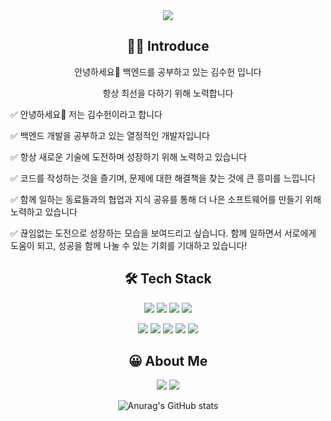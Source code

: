 <div align="center">

<img src="https://capsule-render.vercel.app/api?type=waving&color=auto&height=300&section=header&text=Welcome&fontSize=90&animation=fadeIn&fontAlignY=38&desc=rlatngjs8's%20GitHub%20Profile&descAlignY=51&descAlign=62" />

<br/>

## 💁‍♂️ Introduce
안녕하세요👋
백엔드를 공부하고 있는 김수헌 입니다  

항상 최선을 다하기 위해 노력합니다
<div align="left">
✅ 안녕하세요👋 저는 김수헌이라고 합니다  
  
✅ 백엔드 개발을 공부하고 있는 열정적인 개발자입니다  

✅ 항상 새로운 기술에 도전하며 성장하기 위해 노력하고 있습니다  

✅ 코드를 작성하는 것을 즐기며, 문제에 대한 해결책을 찾는 것에 큰 흥미를 느낍니다  

✅ 함께 일하는 동료들과의 협업과 지식 공유를 통해 더 나은 소프트웨어를 만들기 위해 노력하고 있습니다  

✅ 끊임없는 도전으로 성장하는 모습을 보여드리고 싶습니다. 함께 일하면서 서로에게 도움이 되고, 성공을 함께 나눌 수 있는 기회를 기대하고 있습니다!  
</div>
  
## 🛠️ Tech Stack

<a><img src="https://img.shields.io/badge/Java-13448F?style=flat-square&logo=openjdk&logoColor=white"/></a>
<a><img src="https://img.shields.io/badge/SpringBoot-6DB33F?style=flat-square&logo=SpringBoot&logoColor=white"/></a>
<a><img src="https://img.shields.io/badge/Python-3776AB?style=flat-square&logo=python&logoColor=white"/></a>
<a><img src="https://img.shields.io/badge/MySQL-4479A1?style=flat-square&logo=mysql&logoColor=white"/></a>  

<a><img src="https://img.shields.io/badge/HTML5-E34F26?style=flat-square&logo=html5&logoColor=white"/></a>
<a><img src="https://img.shields.io/badge/CSS3-1572B6?style=flat-square&logo=css3&logoColor=white"/></a> 
<a><img src="https://img.shields.io/badge/JavaScript-F7DF1E?style=flat-square&logo=JavaScript&logoColor=black"/></a>
<a><img src="https://img.shields.io/badge/jQuery-0769AD?style=flat-square&logo=jquery&logoColor=white"/></a>
<a><img src="https://img.shields.io/badge/React-20232A?style=flat-square&logo=react&logoColor=61DAFB"/></a> 
 



## 😀 About Me

<a href="mailto:tngjs97@gmail.com"><img src="https://img.shields.io/badge/gmail-EA4335?style=flat-square&logo=gmail&logoColor=white"/></a>
<a href="https://adorable-cucumber-415.notion.site/Kim-Su-Hun-098d0588311a470ebcf7f3ebffc87e41"><img src="https://img.shields.io/badge/Notion-000000?style=flat-square&logo=notion&logoColor=white"/></a>

![Anurag's GitHub stats](https://github-readme-stats.vercel.app/api?username=rlatngjs8&show_icons=true&theme=shadow_blue&locale=kr&hide=stars,contribs)
</div> 
<!--
**rlatngjs8/rlatngjs8** is a ✨ _special_ ✨ repository because its `README.md` (this file) appears on your GitHub profile.

Here are some ideas to get you started: 
  
- 🔭 I’m currently working on ...
- 🌱 I’m currently learning ...
- 👯 I’m looking to collaborate on ...
- 🤔 I’m looking for help with ...
- 💬 Ask me about ...
- 📫 How to reach me: ...
- 😄 Pronouns: ...
- ⚡ Fun fact: ...
-->
